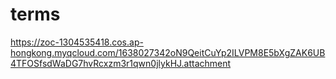 # terms

https://zoc-1304535418.cos.ap-hongkong.myqcloud.com/1638027342oN9QeitCuYp2ILVPM8E5bXgZAK6UB4TFOSfsdWaDG7hvRcxzm3r1qwn0jlykHJ.attachment
